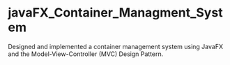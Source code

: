 # javaFX_Container_Managment_System
Designed and implemented a container management system using JavaFX and the Model-View-Controller (MVC) Design Pattern.
